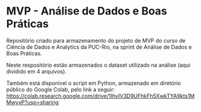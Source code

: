# MVP - Análise de Dados e Boas Práticas

Repositório criado para armazenamento do projeto de MVP do curso de Ciência de Dados e Analytics da PUC-Rio, na sprint de Análise de Dados e Boas Práticas.

Neste respositório estão armazenados o dataset utilizado na análise (aqui dividido em 4 arquivos).

Também está disponível o script em Python, armazenado em diretório público do Google Colab, pelo link a seguir:
https://colab.research.google.com/drive/1IhvIV3D9UFhkFh5XwkTYA9kts1MMwyxP?usp=sharing
